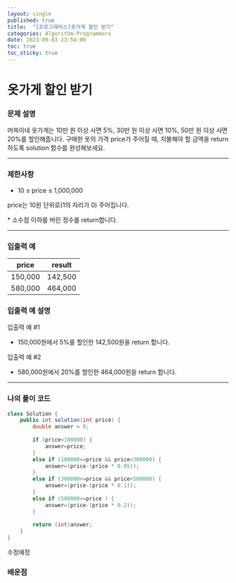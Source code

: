```yaml
---
layout: single
published: true
title:  "[프로그래머스]옷가게 할인 받기"
categories: Algorithm-Programmers
date: 2023-09-03 23:54:00
toc: true
toc_sticky: true
---
```


# 옷가게 할인 받기 

### 문제 설명
머쓱이네 옷가게는 10만 원 이상 사면 5%, 30만 원 이상 사면 10%, 50만 원 이상 사면 20%를 할인해줍니다.
구매한 옷의 가격 price가 주어질 때, 지불해야 할 금액을 return 하도록 solution 함수를 완성해보세요.



----------------

### 제한사항

* 10 ≤ price ≤ 1,000,000
<P>  price는 10원 단위로(1의 자리가 0) 주어집니다.</P>
* 소수점 이하를 버린 정수를 return합니다.


----------------

### 입출력 예

|price   |result|
|---|---|
|150,000    |   142,500|
|580,000	|464,000|


### 입출력 예 설명

입출력 예 #1
* 150,000원에서 5%를 할인한 142,500원을 return 합니다.
  
입출력 예 #2
* 580,000원에서 20%를 할인한 464,000원을 return 합니다.




----------------

### 나의 풀이 코드

```java
class Solution {
    public int solution(int price) {
        double answer = 0;
        
        if (price<100000) {
            answer=price;
        }
        else if (100000<=price && price<300000) {
            answer=(price-(price * 0.05));
        }
        else if (300000<=price && price<500000) {
            answer=(price-(price * 0.1));
        }
        else if (500000<=price ) {
            answer=(price-(price * 0.2));
        }
        
        return (int)answer;
    }
}


```
<p>
수정예정
</p>



### 배운점

